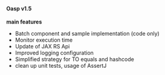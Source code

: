 #### Oasp v1.5
**main features**

- Batch component and sample implementation (code only)
- Monitor execution time
- Update of JAX RS Api
- Improved logging configuration
- Simplified strategy for TO equals and hashcode
- clean up unit tests, usage of AssertJ